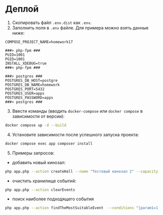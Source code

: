 # Деплой

1) Скопировать файл `.env.dist` как `.env`.
2) Заполнить поля в `.env` файле. Для примера можно взять данные ниже:

```dotenv
COMPOSE_PROJECT_NAME=homework17

###> php-fpm ###
PUID=1001
PGID=1001
INSTALL_XDEBUG=true
###< php-fpm ###

###> postgres ###
POSTGRES_DB_HOST=postgre
POSTGRES_DB_NAME=homework
POSTGRES_PORT=5432
POSTGRES_USER=apps
POSTGRES_PASSWORD=apps
###< postgres ###
```

3) Ввести команды (вводить `docker-compose` или `docker compose` в зависимости от версии):

```bash
docker compose up -d --build
```

4) Установите зависимости после успешного запуска проекта:

```bash
docker compose exec app composer install
```

5) Примеры запросов:
- добавить новый кинозал:
```bash
php app.php --action createHall --name "Тестовый кинозал 2" --capacity 250 --rowsCount 25
```

- очистить хранилище событий:
```bash
php app.php --action clearEvents
```

- поиск наиболее подходящего события
```bash
php app.php --action findTheMostSuitableEvent  --conditions "[param1=1 param2=4]"
```
